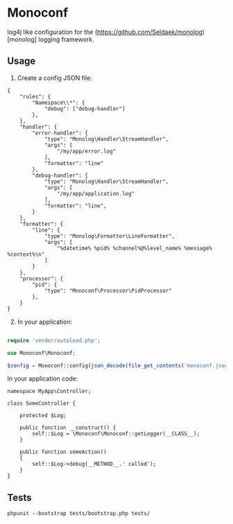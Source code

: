 # Monoconf

log4j like configuration for the (https://github.com/Seldaek/monolog)[monolog]
logging framework.

## Usage

1. Create a config JSON file:

```
{
	"rules": {
		"Namespace\\*": {
			"debug": ["debug-handler"]
		},
	},
	"handler": {
		"error-handler": {
			"type": "Monolog\Handler\StreamHandler",
			"args": [
				"/my/app/error.log"
			],
			"formatter": "line"
		},
		"debug-handler": {
			"type": "Monolog\Handler\StreamHandler",
			"args": [
				"/my/app/application.log"
			],
			"formatter": "line",
		}
	},
    "formatter": {
        "line": {
			"type": "Monolog\Formatter\LineFormatter",
			"args": [
				"%datetime% %pid% %channel%@%level_name% %message% %context%\n"
			]
        }
	},
    "processor": {
        "pid": {
            "type": "Monoconf\Processor\PidProcessor"
        },
    }
}
```

2. In your application:

``` php

require 'vendor/autoload.php';

use Monoconf\Monoconf;

$config = Monoconf::config(json_decode(file_get_contents('monoconf.json'), true));
```

In your application code:

```
namespace MyApp\Controller;

class SomeController {

    protected $Log;

    public function __construct() {
        self::$Log = \Monoconf\Monoconf::getLogger(__CLASS__);
    }

    public function someAction()
    {
        self::$Log->debug(__METHOD__.' called');
    }
}
```

## Tests

```
phpunit --bootstrap tests/bootstrap.php tests/
```
